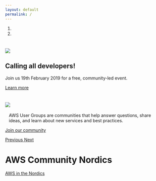 ```yaml
---
layout: default
permalink: /
---
```


<div id="carousel-index" class="carousel slide" data-ride="carousel">
  <ol class="carousel-indicators">
    <li data-target="#carousel-index" data-slide-to="0" class="active"></li>
    <li data-target="#carousel-index" data-slide-to="1"></li>
  </ol>
  <div class="carousel-inner">
    <div class="carousel-item communityday active">
      <div class="container">
        <div class="carousel-caption text-center">
          <h1><img src="/content/img/awscommunityday-nordics.png" id="communityday-logo" /></h1>
          <h2 class="mt-4">Calling all developers!</h2>
          <p>Join us 19th February 2019 for a free, community-led event.</p>
          <p class="mt-4"><a class="btn btn-lg btn-primary" href="/communityday/" role="button">Learn more</a></p>
        </div>
      </div>
    </div>
    <div class="carousel-item usergroups">
      <div class="container">
        <div class="carousel-caption text-center">
          <h1><img src="/content/img/usergroups-members.png" id="usergroups-members" /></h1>
          <p><div style="max-width: 480px; margin-left: auto; margin-right: auto;">AWS User Groups are communities that help answer questions, share ideas, and learn about new services and best practices.</div></p>
          <p><a class="btn btn-lg btn-primary" href="/usergroups/" role="button">Join our community</a></p>
        </div>
      </div>
    </div>
  </div>
  <a class="carousel-control-prev" href="#carousel-index" role="button" data-slide="prev">
    <span class="carousel-control-prev-icon" aria-hidden="true"></span>
    <span class="sr-only">Previous</span>
  </a>
  <a class="carousel-control-next" href="#carousel-index" role="button" data-slide="next">
    <span class="carousel-control-next-icon" aria-hidden="true"></span>
    <span class="sr-only">Next</span>
  </a>
</div>

<div class="container">
  <h1>AWS Community Nordics</h1>
  <p><a href="https://aws.amazon.com/nordics/">AWS in the Nordics</a></p>
</div>
